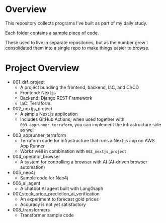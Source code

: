 # Overview

This repository collects programs I’ve built as part of my daily study.

Each folder contains a sample piece of code.

These used to live in separate repositories, but as the number grew I consolidated them into a single repo to make things easier to browse.

# Project Overview

- 001_drf_project
  - A project bundling the frontend, backend, IaC, and CI/CD
  - Frontend: Next.js
  - Backend: Django REST Framework
  - IaC: Terraform
- 002_nextjs_project
  - A simple Next.js application
  - Includes GitHub Actions; when used together with `003_apprunner_terraform`, you can implement the infrastructure side as well
- 003_apprunner_terraform
  - Terraform code for infrastructure that runs a Next.js app on AWS App Runner
  - Works well in combination with `002_nextjs_project`
- 004_operator_browser
  - A system for controlling a browser with AI (AI-driven browser automation)
- 005_neo4j
  - Sample code for Neo4j
- 006_ai_agent
  - A chatbot AI agent built with LangGraph
- 007_stock_price_prediction_ai_verification
  - An experiment to forecast gold prices
  - Accuracy is not yet satisfactory
- 008_transformers
  - Transformer sample code
